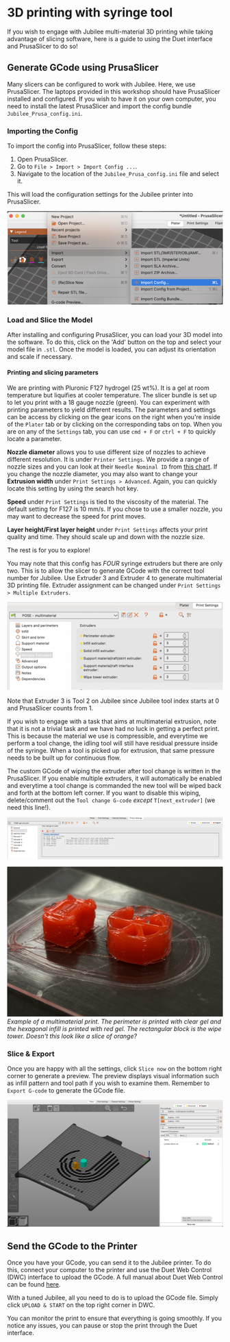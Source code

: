 # 3D printing with syringe tool

If you wish to engage with Jubilee multi-material 3D printing while taking advantage of slicing software, here is a guide to using the Duet interface and PrusaSlicer to do so!

## Generate GCode using PrusaSlicer

Many slicers can be configured to work with Jubilee. Here, we use PrusaSlicer. The laptops provided in this workshop should have PrusaSlicer installed and configured. If you wish to have it on your own computer, you need to install the latest PrusaSlicer and import the config bundle `Jubilee_Prusa_config.ini`.

### Importing the Config
To import the config into PrusaSlicer, follow these steps:

1. Open PrusaSlicer.
2. Go to `File > Import > Import Config ...`.
3. Navigate to the location of the `Jubilee_Prusa_config.ini` file and select it.


This will load the configuration settings for the Jubilee printer into PrusaSlicer.

![Import Config](import_config.png)


### Load and Slice the Model
After installing and configuring PrusaSlicer, you can load your 3D model into the software. To do this, click on the 'Add' button on the top and select your model file in `.stl`. Once the model is loaded, you can adjust its orientation and scale if necessary.

#### Printing and slicing parameters

We are printing with Pluronic F127 hydrogel (25 wt%). It is a gel at room temperature but liquifies at cooler temperature. The slicer bundle is set up to let you print with a 18 gauge nozzle (green). You can experiment with printing parameters to yield different results. The parameters and settings can be access by clicking on the gear icons on the right when you're inside of the `Plater` tab or by clicking on the corresponding tabs on top. When you are on any of the `Settings` tab, you can use `cmd + F` or `ctrl + F` to quickly locate a parameter.

**Nozzle diameter** allows you to use different size of nozzles to achieve different resolution. It is under `Printer Settings`. We provide a range of nozzle sizes and you can look at their `Needle Nominal ID` from [this chart](https://www.hamiltoncompany.com/laboratory-products/needles-knowledge/needle-gauge-chart).
If you change the nozzle diameter, you may also want to change your **Extrusion width** under `Print Settings > Advanced`. Again, you can quickly locate this setting by using the search hot key.

**Speed** under `Print Settings` is tied to the viscosity of the material. The default setting for F127 is 10 mm/s. If you chose to use a smaller nozzle, you may want to decrease the speed for print moves.

**Layer height/First layer height** under `Print Settings` affects your print quality and time. They should scale up and down with the nozzle size.

The rest is for you to explore!

You may note that this config has *FOUR* syringe extruders but there are only two. This is to allow the slicer to generate GCode with the correct tool number for Jubilee. Use Extruder 3 and Extruder 4 to generate multimaterial 3D printing file. Extruder assignment can be changed under `Print Settings > Multiple Extruders`. 

![Assign extruders](assign_extruder.png)

Note that Extruder 3 is Tool 2 on Jubilee since Jubilee tool index starts at 0 and PrusaSlicer counts from 1.

If you wish to engage with a task that aims at multimaterial extrusion, note that it is not a trivial task and we have had no luck in getting a perfect print. This is because the material we use is compressible, and everytime we perform a tool change, the idling tool will still have residual pressure inside of the syringe. When a tool is picked up for extrusion, that same pressure needs to be built up for continuous flow. 

The custom GCode of wiping the extruder after tool change is written in the PrusaSlicer. If you enable multiple extruders, it will automatically be enabled and everytime a tool change is commanded the new tool will be wiped back and forth at the bottom left corner. If you want to disable this wiping, delete/comment out the `Tool change G-code` *except* `T[next_extruder]` (we need this line!).

![tool change gcode](toolchange_Gcode.png)

![Multimaterial](multimaterial.png)
*Example of a multimaterial print. The perimeter is printed with clear gel and the hexagonal infill is printed with red gel. The rectangular block is the wipe tower. Doesn't this look like a slice of orange?*


### Slice & Export
Once you are happy with all the settings, click `Slice now` on the bottom right corner to generate a preview. The preview displays visual information such as infill pattern and tool path if you wish to examine them. Remember to `Export G-code` to generate the GCode file.

![Slice now](slice_now.png)

## Send the GCode to the Printer
Once you have your GCode, you can send it to the Jubilee printer. To do this, connect your computer to the printer and use the Duet Web Control (DWC) interface to upload the GCode. A full manual about Duet Web Control can be found [here](https://docs.duet3d.com/User_manual/Reference/Duet_Web_Control_Manual).

With a tuned Jubilee, all you need to do is to upload the GCode file. Simply click `UPLOAD & START` on the top right corner in DWC. 

You can monitor the print to ensure that everything is going smoothly. If you notice any issues, you can pause or stop the print through the Duet interface.